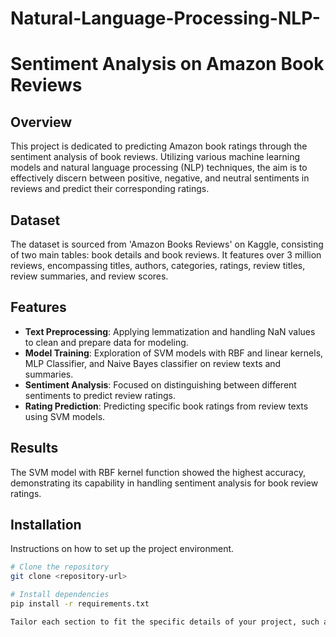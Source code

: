 # Natural-Language-Processing-NLP-
# Sentiment Analysis on Amazon Book Reviews

## Overview
This project is dedicated to predicting Amazon book ratings through the sentiment analysis of book reviews. Utilizing various machine learning models and natural language processing (NLP) techniques, the aim is to effectively discern between positive, negative, and neutral sentiments in reviews and predict their corresponding ratings.

## Dataset
The dataset is sourced from 'Amazon Books Reviews' on Kaggle, consisting of two main tables: book details and book reviews. It features over 3 million reviews, encompassing titles, authors, categories, ratings, review titles, review summaries, and review scores.

## Features
- **Text Preprocessing**: Applying lemmatization and handling NaN values to clean and prepare data for modeling.
- **Model Training**: Exploration of SVM models with RBF and linear kernels, MLP Classifier, and Naive Bayes classifier on review texts and summaries.
- **Sentiment Analysis**: Focused on distinguishing between different sentiments to predict review ratings.
- **Rating Prediction**: Predicting specific book ratings from review texts using SVM models.

## Results
The SVM model with RBF kernel function showed the highest accuracy, demonstrating its capability in handling sentiment analysis for book review ratings.

## Installation
Instructions on how to set up the project environment.

```bash
# Clone the repository
git clone <repository-url>

# Install dependencies
pip install -r requirements.txt

Tailor each section to fit the specific details of your project, such as adding the exact commands under "Installation" and "Usage", detailing the contribution guidelines, and specifying the license type under "License".










